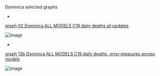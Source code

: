 Dominica selected graphs

*

[graph 02 Dominica ALL MODELS C19 daily deaths all updates](https://github.com/pourmalek/CovidLongitudinal/blob/main/output/countries/Dominica/graph%2002%20Dominica%20ALL%20MODELS%20C19%20daily%20deaths%20all%20updates.pdf)

![image](https://github.com/pourmalek/CovidLongitudinal/assets/30849720/f53d377b-aeeb-4a58-9b42-f28dc6571461)

*

[graph 13b Dominica ALL MODELS C19 daily deaths, error measures across models](https://github.com/pourmalek/CovidLongitudinal/blob/main/output/countries/Dominica/graph%2013b%20Dominica%20ALL%20MODELS%20C19%20daily%20deaths%2C%20error%20measures%20across%20models.pdf)

![image](https://github.com/pourmalek/CovidLongitudinal/assets/30849720/801a5fbc-2e2a-48e3-8d68-a0a7d464f326)



